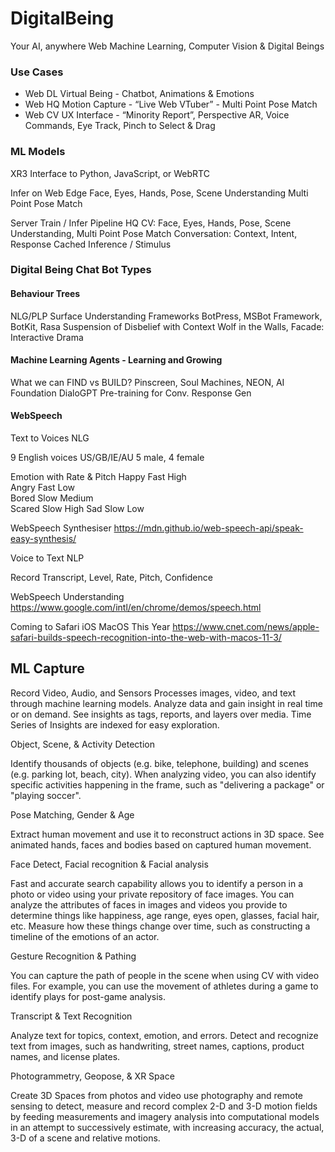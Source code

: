 # DigitalBeing
Your AI, anywhere
Web Machine Learning, Computer Vision & Digital Beings

### Use Cases

- Web DL Virtual Being - Chatbot, Animations & Emotions
- Web HQ Motion Capture - “Live Web VTuber” - Multi Point Pose Match
- Web CV UX Interface - “Minority Report”, Perspective AR, Voice Commands, Eye Track, Pinch to Select & Drag


### ML Models 

XR3 Interface to Python, JavaScript, or WebRTC 

Infer on Web Edge
Face, Eyes, Hands, Pose, Scene Understanding
Multi Point Pose Match

Server Train / Infer Pipeline
HQ CV: Face, Eyes, Hands, Pose, Scene Understanding, Multi Point Pose Match
Conversation: Context, Intent, Response
Cached Inference / Stimulus

### Digital Being Chat Bot Types

#### Behaviour Trees
NLG/PLP Surface Understanding
Frameworks
BotPress, MSBot Framework, BotKit, Rasa
Suspension of Disbelief with Context
Wolf in the Walls, Facade: Interactive Drama

#### Machine Learning Agents - Learning and Growing
What we can FIND vs BUILD? 
Pinscreen, Soul Machines, NEON, AI Foundation
DialoGPT  Pre-training for Conv. Response Gen

#### WebSpeech

Text to Voices NLG

9 English voices
US/GB/IE/AU
5 male, 4 female

Emotion with Rate & Pitch
Happy 	Fast		High 	
Angry 	Fast		Low		
Bored 	Slow	Medium	
Scared	Slow	High
Sad	 	Slow 	Low 

WebSpeech Synthesiser 
https://mdn.github.io/web-speech-api/speak-easy-synthesis/



Voice to Text NLP

Record 
Transcript, Level, Rate, Pitch, Confidence

WebSpeech Understanding 
https://www.google.com/intl/en/chrome/demos/speech.html

Coming to Safari iOS MacOS This Year 
https://www.cnet.com/news/apple-safari-builds-speech-recognition-into-the-web-with-macos-11-3/

## ML Capture

Record Video, Audio, and Sensors
Processes images, video, and text through machine learning models. 
Analyze data and gain insight in real time or on demand. 
See insights as tags, reports, and layers over media. 
Time Series of Insights are indexed for easy exploration.

Object, Scene, & Activity Detection

Identify thousands of objects (e.g. bike, telephone, building) and scenes (e.g. parking lot, beach, city). When analyzing video, you can also identify specific activities happening in the frame, such as "delivering a package" or "playing soccer".

Pose Matching, Gender & Age

Extract human movement and use it to reconstruct actions in 3D space. See animated hands, faces and bodies based on captured human movement. 

Face Detect, Facial recognition & Facial analysis

Fast and accurate search capability allows you to identify a person in a photo or video using your private repository of face images. You can analyze the attributes of faces in images and videos you provide to determine things like happiness, age range, eyes open, glasses, facial hair, etc. Measure how these things change over time, such as constructing a timeline of the emotions of an actor.

Gesture Recognition & Pathing

You can capture the path of people in the scene when using CV with video files. For example, you can use the movement of athletes during a game to identify plays for post-game analysis.

Transcript & Text Recognition 

Analyze text for topics, context, emotion, and errors. Detect and recognize text from images, such as handwriting, street names, captions, product names, and license plates.

Photogrammetry, Geopose, & XR Space

Create 3D Spaces from photos and video use photography and remote sensing to detect, measure and record complex 2-D and 3-D motion fields by feeding measurements and imagery analysis into computational models in an attempt to successively estimate, with increasing accuracy, the actual, 3-D of a scene and relative motions.




